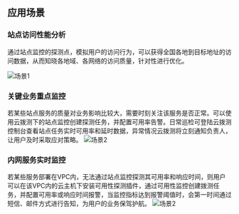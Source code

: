 ## 应用场景

###  站点访问性能分析
通过站点监控的探测点，模拟用户的访问行为，可以获得全国各地到目标地址的访问数据，从而知晓各地域、各网络的访问质量，针对性进行优化。

![场景1](https://raw.githubusercontent.com/luolei-laurel/cn/Cloud-Detection/image/Cloud-Detection/%E5%9B%BE1.png)  

### 关键业务重点监控
若某些站点服务的质量对业务影响比较大，需要时刻关注该服务是否正常。可以使用云拨测下的站点监控创建探测任务，并配置可用率告警。日常巡检可登陆云拨测控制台查看站点任务实时可用率和延时数据，异常情况云拨测将立刻通知负责人，让用户及时采取应对策略。
![场景2](https://raw.githubusercontent.com/luolei-laurel/cn/Cloud-Detection/image/Cloud-Detection/%E5%9B%BE2.png)  

### 内网服务实时监控
若某些服务部署在VPC内，无法通过站点监控探测其可用率和响应时间，则用户可以在该VPC内的云主机下安装可用性探测插件，通过可用性监控创建拨测任务，并配置可用率或响应时间报警，当监控指标达到报警阈值时，会第一时间通过短信、邮件方式进行告知，为用户的业务保驾护航。
![场景2](https://raw.githubusercontent.com/luolei-laurel/cn/Cloud-Detection/image/Cloud-Detection/%E5%9B%BE2.png)  
